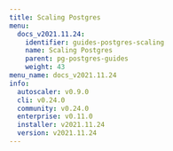 ```yaml
---
title: Scaling Postgres
menu:
  docs_v2021.11.24:
    identifier: guides-postgres-scaling
    name: Scaling Postgres
    parent: pg-postgres-guides
    weight: 43
menu_name: docs_v2021.11.24
info:
  autoscaler: v0.9.0
  cli: v0.24.0
  community: v0.24.0
  enterprise: v0.11.0
  installer: v2021.11.24
  version: v2021.11.24
---
```


